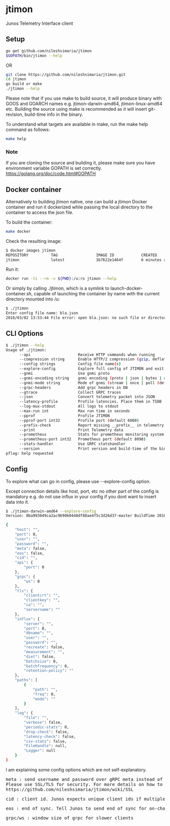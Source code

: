 # jtimon

Junos Telemetry Interface client

## Setup

```sh
go get github.com/nileshsimaria/jtimon
$GOPATH/bin/jtimon --help
```

OR

```sh
git clone https://github.com/nileshsimaria/jtimon.git
cd jtimon
go build or make
./jtimon --help
```

Please note that if you use make to build source, it will produce binary with GOOS and GOARCH names e.g. jtimon-darwin-amd64, jtimon-linux-amd64 etc. Building the source using make is recommended as it will insert git-revision, build-time info in the binary.

To understand what targets are available in make, run the make help command as follows:

```sh
make help
```

### Note

If you are cloning the source and building it, please make sure you have environment variable GOPATH is set correctly.
https://golang.org/doc/code.html#GOPATH

## Docker container

Alternatively to building jtimon native, one can build a jtimon Docker container and run it dockerized while passing the local directory to the container to access the json file.

To build the container:

```sh
make docker
```

Check the resulting image:

```sh
$ docker images jtimon
REPOSITORY          TAG                 IMAGE ID            CREATED             SIZE
jtimon              latest              3b7622e1464f        6 minutes ago       174MB
```

Run it:

```sh
docker run -ti --rm -v ${PWD}:/u:ro jtimon --help
```

Or simply by calling ./jtimon, which is a symlink to launch-docker-container.sh, capable of launching the container by name with the current directory mounted into /u:

```sh
$ ./jtimon
Enter config file name: bla.json
2018/03/02 13:53:44 File error: open bla.json: no such file or directory
```

## CLI Options

```sh
$ ./jtimon --help
Usage of ./jtimon:
      --api                     Receive HTTP commands when running
      --compression string      Enable HTTP/2 compression (gzip, deflate)
      --config strings          Config file name(s)
      --explore-config          Explore full config of JTIMON and exit
      --gnmi                    Use gnmi proto
      --gnmi-encoding string    gnmi encoding (proto | json | bytes | ascii | ietf-json (default "proto")
      --gnmi-mode string        Mode of gnmi (stream | once | poll (default "stream")
      --grpc-headers            Add grpc headers in DB
      --gtrace                  Collect GRPC traces
      --json                    Convert telemetry packet into JSON
      --latency-profile         Profile latencies. Place them in TSDB
      --log-mux-stdout          All logs to stdout
      --max-run int             Max run time in seconds
      --pprof                   Profile JTIMON
      --pprof-port int32        Profile port (default 6060)
      --prefix-check            Report missing __prefix__ in telemetry packet
      --print                   Print Telemetry data
      --prometheus              Stats for prometheus monitoring system
      --prometheus-port int32   Prometheus port (default 8090)
      --stats-handler           Use GRPC statshandler
      --version                 Print version and build-time of the binary and exit
pflag: help requested
```

## Config

To explore what can go in config, please use --explore-config option.

Except connection details like host, port, etc no other part of the config is mandatory e.g. do not use influx in your config if you dont want to insert data into it.

```sh
$ ./jtimon-darwin-amd64 --explore-config
Version: 0ba993049ca2ac9690b0440df88ae4f5c3d26d37-master BuildTime 2018-05-23T23:47:27-0700

{
    "host": "",
    "port": 0,
    "user": "",
    "password": "",
    "meta": false,
    "eos": false,
    "cid": "",
    "api": {
        "port": 0
    },
    "grpc": {
        "ws": 0
    },
    "tls": {
        "clientcrt": "",
        "clientkey": "",
        "ca": "",
        "servername": ""
    },
    "influx": {
        "server": "",
        "port": 0,
        "dbname": "",
        "user": "",
        "password": "",
        "recreate": false,
        "measurement": "",
        "diet": false,
        "batchsize": 0,
        "batchfrequency": 0,
        "retention-policy": ""
    },
    "paths": [
        {
            "path": "",
            "freq": 0,
            "mode": ""
        }
    ],
    "log": {
        "file": "",
        "verbose": false,
        "periodic-stats": 0,
        "drop-check": false,
        "latency-check": false,
        "csv-stats": false,
        "FileHandle": null,
        "Logger": null
    }
}
```

I am explaining some config options which are not self-explanatory.

<pre>
meta : send username and password over gRPC meta instead of invoking LoginCheck() RPC for authentication. 
Please use SSL/TLS for security. For more details on how to use SSL/TLS, please refer wiki
https://github.com/nileshsimaria/jtimon/wiki/SSL
</pre>

<pre>
cid : client id. Junos expects unique client ids if multiple clients are subscribing to telemetry streams.
</pre>

<pre>
eos : end of sync. Tell Junos to send end of sync for on-change subscriptions.
</pre>

<pre>
grpc/ws : window size of grpc for slower clients
</pre>
